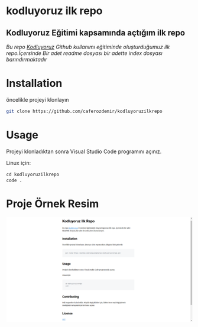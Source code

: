 # kodluyoruz ilk repo
## Kodluyoruz Eğitimi kapsamında açtığım ilk repo

*Bu repo [Kodluyoruz](https://kodluyoruz.org) Github kullanımı eğitiminde oluşturduğumuz ilk repo.İçersinde Bir adet readme dosyası bir adette index dosyası barındırmaktadır*

# Installation

öncelikle projeyi klonlayın

```bash 
git clone https://github.com/caferozdemir/kodluyoruzilkrepo
```

# Usage

Projeyi klonladıktan sonra Visual Studio Code programını açınız.

Linux için:

```linux
cd kodluyoruzilkrepo
code .
```

# Proje Örnek Resim

![Kodluyoruz Örnek Repo Resmi](https://raw.githubusercontent.com/Kodluyoruz/taskforce/main/git/odev1/figures/markdown.png)





